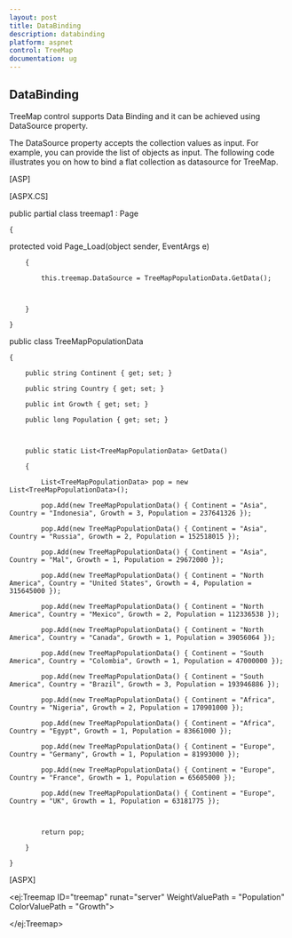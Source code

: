 ```yaml
---
layout: post
title: DataBinding
description: databinding
platform: aspnet
control: TreeMap
documentation: ug
---
```


## DataBinding

TreeMap control supports Data Binding and it can be achieved using DataSource property.

The DataSource property accepts the collection values as input. For example, you can provide the list of objects as input. The following code illustrates you on how to bind a flat collection as datasource for TreeMap.







[ASP]

[ASPX.CS]

public partial class treemap1 : Page

    {  

protected void Page_Load(object sender, EventArgs e)

        {

            this.treemap.DataSource = TreeMapPopulationData.GetData();



        }

    }

public class TreeMapPopulationData

    {

        public string Continent { get; set; }

        public string Country { get; set; }

        public int Growth { get; set; }

        public long Population { get; set; }



        public static List<TreeMapPopulationData> GetData()

        {

            List<TreeMapPopulationData> pop = new List<TreeMapPopulationData>();

            pop.Add(new TreeMapPopulationData() { Continent = "Asia", Country = "Indonesia", Growth = 3, Population = 237641326 });

            pop.Add(new TreeMapPopulationData() { Continent = "Asia", Country = "Russia", Growth = 2, Population = 152518015 });

            pop.Add(new TreeMapPopulationData() { Continent = "Asia", Country = "Mal", Growth = 1, Population = 29672000 });

            pop.Add(new TreeMapPopulationData() { Continent = "North America", Country = "United States", Growth = 4, Population = 315645000 });

            pop.Add(new TreeMapPopulationData() { Continent = "North America", Country = "Mexico", Growth = 2, Population = 112336538 });

            pop.Add(new TreeMapPopulationData() { Continent = "North America", Country = "Canada", Growth = 1, Population = 39056064 });

            pop.Add(new TreeMapPopulationData() { Continent = "South America", Country = "Colombia", Growth = 1, Population = 47000000 });

            pop.Add(new TreeMapPopulationData() { Continent = "South America", Country = "Brazil", Growth = 3, Population = 193946886 });

            pop.Add(new TreeMapPopulationData() { Continent = "Africa", Country = "Nigeria", Growth = 2, Population = 170901000 });

            pop.Add(new TreeMapPopulationData() { Continent = "Africa", Country = "Egypt", Growth = 1, Population = 83661000 });

            pop.Add(new TreeMapPopulationData() { Continent = "Europe", Country = "Germany", Growth = 1, Population = 81993000 });

            pop.Add(new TreeMapPopulationData() { Continent = "Europe", Country = "France", Growth = 1, Population = 65605000 });

            pop.Add(new TreeMapPopulationData() { Continent = "Europe", Country = "UK", Growth = 1, Population = 63181775 });



            return pop;

        }

    }

[ASPX]



&lt;ej:Treemap ID="treemap" runat="server" WeightValuePath = "Population" ColorValuePath = "Growth"&gt;

&lt;/ej:Treemap&gt;





